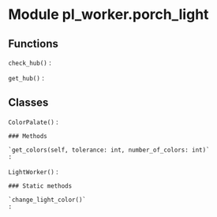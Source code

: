 # Module pl_worker.porch_light

## Functions

`check_hub()`
:

`get_hub()`
:

## Classes

`ColorPalate()`
:

```
### Methods

`get_colors(self, tolerance: int, number_of_colors: int)`
:
```

`LightWorker()`
:

```
### Static methods

`change_light_color()`
:
```
